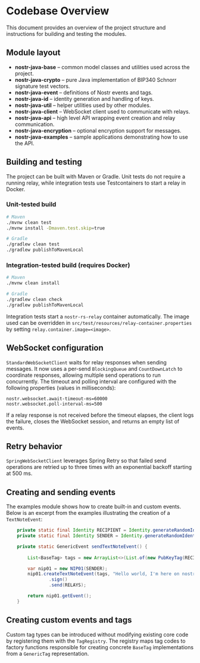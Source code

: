 # Codebase Overview

This document provides an overview of the project structure and instructions for building and testing the modules.

## Module layout
- **nostr-java-base** – common model classes and utilities used across the project.
- **nostr-java-crypto** – pure Java implementation of BIP340 Schnorr signature test vectors.
- **nostr-java-event** – definitions of Nostr events and tags.
- **nostr-java-id** – identity generation and handling of keys.
- **nostr-java-util** – helper utilities used by other modules.
- **nostr-java-client** – WebSocket client used to communicate with relays.
- **nostr-java-api** – high level API wrapping event creation and relay communication.
- **nostr-java-encryption** – optional encryption support for messages.
- **nostr-java-examples** – sample applications demonstrating how to use the API.

## Building and testing
The project can be built with Maven or Gradle. Unit tests do not require a running relay, while integration tests use Testcontainers to start a relay in Docker.

### Unit-tested build
```bash
# Maven
./mvnw clean test
./mvnw install -Dmaven.test.skip=true

# Gradle
./gradlew clean test
./gradlew publishToMavenLocal
```

### Integration-tested build (requires Docker)
```bash
# Maven
./mvnw clean install

# Gradle
./gradlew clean check
./gradlew publishToMavenLocal
```
Integration tests start a `nostr-rs-relay` container automatically. The image used can be overridden in `src/test/resources/relay-container.properties` by setting `relay.container.image=<image>`.

## WebSocket configuration
`StandardWebSocketClient` waits for relay responses when sending messages. It now uses a per-send `BlockingQueue` and `CountDownLatch` to coordinate responses, allowing multiple send operations to run concurrently. The timeout and polling interval are configured with the following properties (values in milliseconds):
```
nostr.websocket.await-timeout-ms=60000
nostr.websocket.poll-interval-ms=500
```
If a relay response is not received before the timeout elapses, the client logs the failure, closes the WebSocket session, and returns an empty list of events.

## Retry behavior
`SpringWebSocketClient` leverages Spring Retry so that failed send operations are retried up to three times with an exponential backoff starting at 500 ms.

## Creating and sending events
The examples module shows how to create built-in and custom events. Below is an excerpt from the examples illustrating the creation of a `TextNoteEvent`:
```java
    private static final Identity RECIPIENT = Identity.generateRandomIdentity();
    private static final Identity SENDER = Identity.generateRandomIdentity();

    private static GenericEvent sendTextNoteEvent() {
 
        List<BaseTag> tags = new ArrayList<>(List.of(new PubKeyTag(RECIPIENT.getPublicKey())));

        var nip01 = new NIP01(SENDER);
        nip01.createTextNoteEvent(tags, "Hello world, I'm here on nostr-java API!")
                .sign()
                .send(RELAYS);

        return nip01.getEvent();
    }
```
## Creating custom events and tags
Custom tag types can be introduced without modifying existing core code by
registering them with the `TagRegistry`. The registry maps tag codes to factory
functions responsible for creating concrete `BaseTag` implementations from a
`GenericTag` representation.
